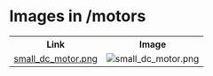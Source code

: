 # Images in /motors

<!-- This README lists all image files in the /motors directory -->
<table>
  <tr>
    <th>Link</th>
    <th>Image</th>
  </tr>
  <tr>
    <td><a href="https://images.jointheleague.org/motors/small_dc_motor.png">small_dc_motor.png</a></td>
    <td><img src="https://images.jointheleague.org/motors/small_dc_motor.png" alt="small_dc_motor.png" style="max-width:200px; max-height:200px;"></td>
  </tr>
</table>

